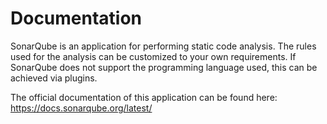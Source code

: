 # Documentation

SonarQube is an application for performing static code analysis. The rules used for the analysis can be customized to your own requirements. If SonarQube does not support the programming language used, this can be achieved via plugins.

The official documentation of this application can be found here: https://docs.sonarqube.org/latest/